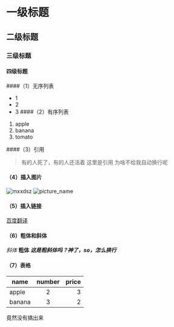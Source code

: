 # 一级标题
## 二级标题
### 三级标题
#### 四级标题

####（1）无序列表
* 1
* 2
* 3
####（2）有序列表
1. apple
2. banana
3. tomato

####（3）引用
> 有的人死了，有的人还活着
> 这里是引用
> 为啥不给我自动换行呢

#### （4）插入图片
![mxxdsz](C:\\Users\\Administrator\\Desktop\\markdone\\mxxdsz.jpg)
![picture_name](https://ws1.sinaimg.cn/large/006jJieqly1fmwkl7o1fcj30k00qodk0.jpg)

#### （5）插入链接
[百度翻译](http://fanyi.baidu.com/?aldtype=16047#auto/zh)

#### （6）粗体和斜体
*斜体*
**粗体**
***这是粗斜体吗？神了，so，怎么换行***

#### （7）表格
| name  | number    | price  |
|-------|:---------:|-------:|
|apple  |2          |3       |
|banana |3          |2       |
竟然没有搞出来